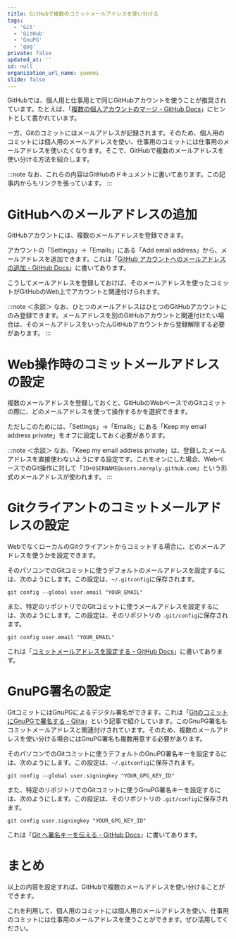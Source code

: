 ```yaml
---
title: GitHubで複数のコミットメールアドレスを使い分ける
tags:
  - 'Git'
  - 'GitHub'
  - 'GnuPG'
  - 'gpg'
private: false
updated_at: ''
id: null
organization_url_name: yumemi
slide: false
---
```

GitHubでは、個人用と仕事用とで同じGitHubアカウントを使うことが推奨されています。たとえば、「[複数の個人アカウントのマージ - GitHub Docs](https://docs.github.com/ja/account-and-profile/setting-up-and-managing-your-personal-account-on-github/managing-your-personal-account/merging-multiple-personal-accounts)」にヒントとして書かれています。

一方、Gitのコミットにはメールアドレスが記録されます。そのため、個人用のコミットには個人用のメールアドレスを使い、仕事用のコミットには仕事用のメールアドレスを使いたくなります。そこで、GitHubで複数のメールアドレスを使い分ける方法を紹介します。

:::note
なお、これらの内容はGitHubのドキュメントに書いてあります。この記事内からもリンクを張っています。
:::

# GitHubへのメールアドレスの追加

GitHubアカウントには、複数のメールアドレスを登録できます。

アカウントの「Settings」→「Emails」にある「Add email address」から、メールアドレスを追加できます。これは「[GitHub アカウントへのメールアドレスの追加 - GitHub Docs](https://docs.github.com/ja/account-and-profile/setting-up-and-managing-your-personal-account-on-github/managing-email-preferences/adding-an-email-address-to-your-github-account)」に書いてあります。

こうしてメールアドレスを登録しておけば、そのメールアドレスを使ったコミットがGitHubのWeb上でアカウントと関連付けられます。

:::note
＜余談＞
なお、ひとつのメールアドレスはひとつのGitHubアカウントにのみ登録できます。メールアドレスを別のGitHubアカウントと関連付けたい場合は、そのメールアドレスをいったんGitHubアカウントから登録解除する必要があります。
:::

# Web操作時のコミットメールアドレスの設定

複数のメールアドレスを登録しておくと、GitHubのWebベースでのGitコミットの際に、どのメールアドレスを使って操作するかを選択できます。

ただしこのためには、「Settings」→「Emails」にある「Keep my email address private」をオフに設定しておく必要があります。

:::note
＜余談＞
なお、「Keep my email address private」は、登録したメールアドレスを直接使わないようにする設定です。これをオンにした場合、WebベースでのGit操作に対して「`ID+USERNAME@users.noreply.github.com`」という形式のメールアドレスが使われます。
:::

# Gitクライアントのコミットメールアドレスの設定

WebでなくローカルのGitクライアントからコミットする場合に、どのメールアドレスを使うかを設定できます。

そのパソコンでのGitコミットに使うデフォルトのメールアドレスを設定するには、次のようにします。この設定は、`~/.gitconfig`に保存されます。

```
git config --global user.email "YOUR_EMAIL"
```

また、特定のリポジトリでのGitコミットに使うメールアドレスを設定するには、次のようにします。この設定は、そのリポジトリの `.git/config`に保存されます。

```
git config user.email "YOUR_EMAIL"
```

これは「[コミットメールアドレスを設定する - GitHub Docs](https://docs.github.com/ja/account-and-profile/setting-up-and-managing-your-personal-account-on-github/managing-email-preferences/setting-your-commit-email-address)」に書いてあります。

# GnuPG署名の設定

GitコミットにはGnuPGによるデジタル署名ができます。これは「[GitのコミットにGnuPGで署名する - Qiita](https://qiita.com/usamik26/items/6b816db27b7661611d59)」という記事で紹介しています。このGnuPG署名もコミットメールアドレスと関連付けされています。そのため、複数のメールアドレスを使い分ける場合にはGnuPG署名も複数用意する必要があります。

そのパソコンでのGitコミットに使うデフォルトのGnuPG署名キーを設定するには、次のようにします。この設定は、`~/.gitconfig`に保存されます。

```
git config --global user.signingkey "YOUR_GPG_KEY_ID"
```

また、特定のリポジトリでのGitコミットに使うGnuPG署名キーを設定するには、次のようにします。この設定は、そのリポジトリの `.git/config`に保存されます。

```
git config user.signingkey "YOUR_GPG_KEY_ID"
```

これは「[Git へ署名キーを伝える - GitHub Docs](https://docs.github.com/ja/authentication/managing-commit-signature-verification/telling-git-about-your-signing-key)」に書いてあります。

# まとめ

以上の内容を設定すれば、GitHubで複数のメールアドレスを使い分けることができます。

これを利用して、個人用のコミットには個人用のメールアドレスを使い、仕事用のコミットには仕事用のメールアドレスを使うことができます。ぜひ活用してください。
